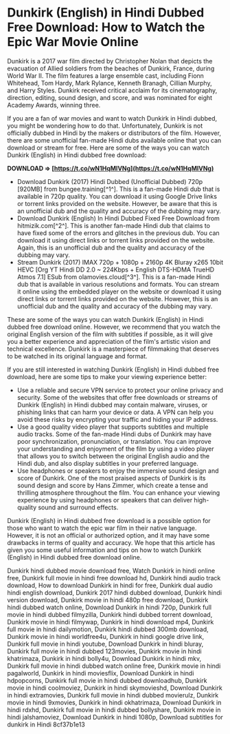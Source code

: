 # Dunkirk (English) in Hindi Dubbed Free Download: How to Watch the Epic War Movie Online
  
Dunkirk is a 2017 war film directed by Christopher Nolan that depicts the evacuation of Allied soldiers from the beaches of Dunkirk, France, during World War II. The film features a large ensemble cast, including Fionn Whitehead, Tom Hardy, Mark Rylance, Kenneth Branagh, Cillian Murphy, and Harry Styles. Dunkirk received critical acclaim for its cinematography, direction, editing, sound design, and score, and was nominated for eight Academy Awards, winning three.
  
If you are a fan of war movies and want to watch Dunkirk in Hindi dubbed, you might be wondering how to do that. Unfortunately, Dunkirk is not officially dubbed in Hindi by the makers or distributors of the film. However, there are some unofficial fan-made Hindi dubs available online that you can download or stream for free. Here are some of the ways you can watch Dunkirk (English) in Hindi dubbed free download:
 
**DOWNLOAD ⇒ [https://t.co/wN1HqMlVNg](https://t.co/wN1HqMlVNg)**


  
- Download Dunkirk (2017) Hindi Dubbed (Unofficial Dubbed) 720p [920MB] from bungee.training[^1^]. This is a fan-made Hindi dub that is available in 720p quality. You can download it using Google Drive links or torrent links provided on the website. However, be aware that this is an unofficial dub and the quality and accuracy of the dubbing may vary.
- Download Dunkirk (English) In Hindi Dubbed Fixed Free Download from hitmizik.com[^2^]. This is another fan-made Hindi dub that claims to have fixed some of the errors and glitches in the previous dub. You can download it using direct links or torrent links provided on the website. Again, this is an unofficial dub and the quality and accuracy of the dubbing may vary.
- Stream Dunkirk (2017) IMAX 720p + 1080p + 2160p 4K Bluray x265 10bit HEVC [Org YT Hindi DD 2.0 ~ 224Kbps + English DTS-HDMA TrueHD Atmos 7.1] ESub from olamovies.cloud[^3^]. This is a fan-made Hindi dub that is available in various resolutions and formats. You can stream it online using the embedded player on the website or download it using direct links or torrent links provided on the website. However, this is an unofficial dub and the quality and accuracy of the dubbing may vary.

These are some of the ways you can watch Dunkirk (English) in Hindi dubbed free download online. However, we recommend that you watch the original English version of the film with subtitles if possible, as it will give you a better experience and appreciation of the film's artistic vision and technical excellence. Dunkirk is a masterpiece of filmmaking that deserves to be watched in its original language and format.
  
If you are still interested in watching Dunkirk (English) in Hindi dubbed free download, here are some tips to make your viewing experience better:

- Use a reliable and secure VPN service to protect your online privacy and security. Some of the websites that offer free downloads or streams of Dunkirk (English) in Hindi dubbed may contain malware, viruses, or phishing links that can harm your device or data. A VPN can help you avoid these risks by encrypting your traffic and hiding your IP address.
- Use a good quality video player that supports subtitles and multiple audio tracks. Some of the fan-made Hindi dubs of Dunkirk may have poor synchronization, pronunciation, or translation. You can improve your understanding and enjoyment of the film by using a video player that allows you to switch between the original English audio and the Hindi dub, and also display subtitles in your preferred language.
- Use headphones or speakers to enjoy the immersive sound design and score of Dunkirk. One of the most praised aspects of Dunkirk is its sound design and score by Hans Zimmer, which create a tense and thrilling atmosphere throughout the film. You can enhance your viewing experience by using headphones or speakers that can deliver high-quality sound and surround effects.

Dunkirk (English) in Hindi dubbed free download is a possible option for those who want to watch the epic war film in their native language. However, it is not an official or authorized option, and it may have some drawbacks in terms of quality and accuracy. We hope that this article has given you some useful information and tips on how to watch Dunkirk (English) in Hindi dubbed free download online.
 
Dunkirk hindi dubbed movie download free,  Watch Dunkirk in hindi online free,  Dunkirk full movie in hindi free download hd,  Dunkirk hindi audio track download,  How to download Dunkirk in hindi for free,  Dunkirk dual audio hindi english download,  Dunkirk 2017 hindi dubbed download,  Dunkirk hindi version download,  Dunkirk movie in hindi 480p free download,  Dunkirk hindi dubbed watch online,  Download Dunkirk in hindi 720p,  Dunkirk full movie in hindi dubbed filmyzilla,  Dunkirk hindi dubbed torrent download,  Dunkirk movie in hindi filmywap,  Dunkirk in hindi download mp4,  Dunkirk full movie in hindi dailymotion,  Dunkirk hindi dubbed 300mb download,  Dunkirk movie in hindi worldfree4u,  Dunkirk in hindi google drive link,  Dunkirk full movie in hindi youtube,  Download Dunkirk in hindi bluray,  Dunkirk full movie in hindi dubbed 123movies,  Dunkirk movie in hindi khatrimaza,  Dunkirk in hindi bolly4u,  Download Dunkirk in hindi mkv,  Dunkirk full movie in hindi dubbed watch online free,  Dunkirk movie in hindi pagalworld,  Dunkirk in hindi moviesflix,  Download Dunkirk in hindi hdpopcorns,  Dunkirk full movie in hindi dubbed downloadhub,  Dunkirk movie in hindi coolmoviez,  Dunkirk in hindi skymovieshd,  Download Dunkirk in hindi extramovies,  Dunkirk full movie in hindi dubbed movierulz,  Dunkirk movie in hindi 9xmovies,  Dunkirk in hindi okhatrimaza,  Download Dunkirk in hindi rdxhd,  Dunkirk full movie in hindi dubbed bollyshare,  Dunkirk movie in hindi jalshamoviez,  Download Dunkirk in hindi 1080p,  Download subtitles for dunkirk in Hindi
 8cf37b1e13
 
